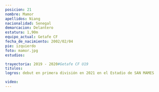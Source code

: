 ```yaml
---
posicion: 21
nombre: Mamor
apellidos: Niang
nacionalidad: Senegal
demarcacion: Delantero
estatura: 1,90m
equipo_actual: Getafe CF 
fecha_de_nacimiento: 2002/02/04
pie: izquierdo
foto: mamor.jpg
estudios:

trayectoria: 2019 - 2020#Getafe CF U19
titulos:
logros: debut en primera división en 2021 en el Estadio de SAN MAMES

video:
---
```

